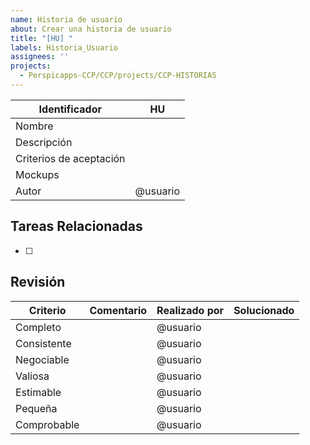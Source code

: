 ```yaml
---
name: Historia de usuario
about: Crear una historia de usuario
title: "[HU] "
labels: Historia_Usuario
assignees: ''
projects: 
  - Perspicapps-CCP/CCP/projects/CCP-HISTORIAS
---
```


| Identificador           | HU                            |
|-------------------------|-------------------------------|
| Nombre                  | <!-- Reemplaza esto con el nombre de la historia de usuario --> |
| Descripción             | <!-- Reemplaza esto con la descripción de la historia de usuario --> |
| Criterios de aceptación | <!-- Reemplaza esto con los criterios de aceptación -->  |
| Mockups                 | <!-- Reemplaza esto con los enlaces a los mockups si existen --> |
| Autor                   | @usuario                       |

## Tareas Relacionadas
- [ ] 

## Revisión

| Criterio      | Comentario       | Realizado por | Solucionado |
|---------------|------------------|---------------|-------------|
| Completo      | <!-- Comentario --> | @usuario      | <!-- Si/No --> |
| Consistente   | <!-- Comentario --> | @usuario      | <!-- Si/No --> |
| Negociable    | <!-- Comentario --> | @usuario      | <!-- Si/No --> |
| Valiosa       | <!-- Comentario --> | @usuario      | <!-- Si/No --> |
| Estimable     | <!-- Comentario --> | @usuario      | <!-- Si/No --> |
| Pequeña       | <!-- Comentario --> | @usuario      | <!-- Si/No --> |
| Comprobable   | <!-- Comentario --> | @usuario      | <!-- Si/No --> |
